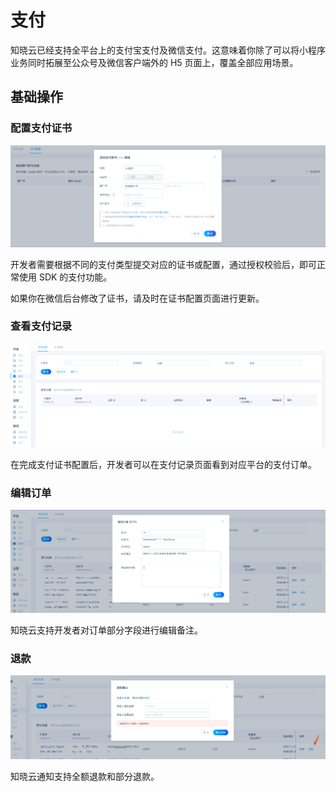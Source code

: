 # 支付

知晓云已经支持全平台上的支付宝支付及微信支付。这意味着你除了可以将小程序业务同时拓展至公众号及微信客户端外的 H5 页面上，覆盖全部应用场景。

## 基础操作

### 配置支付证书

![配置支付证书](/images/dashboard/payment-binding.png)

开发者需要根据不同的支付类型提交对应的证书或配置，通过授权校验后，即可正常使用 SDK 的支付功能。

如果你在微信后台修改了证书，请及时在证书配置页面进行更新。

### 查看支付记录

![查看支付记录](/images/dashboard/payment-main-panel.png)

在完成支付证书配置后，开发者可以在支付记录页面看到对应平台的支付订单。

### 编辑订单

![编辑订单](/images/dashboard/payment-edit-order.png)

知晓云支持开发者对订单部分字段进行编辑备注。

### 退款

![操作退款](/images/dashboard/payment-refund.png)

知晓云通知支持全额退款和部分退款。

